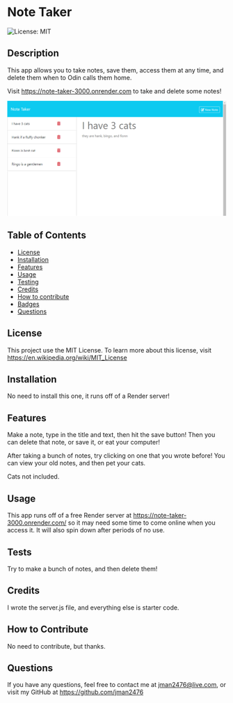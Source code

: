 # Note Taker

  ![License: MIT](https://img.shields.io/badge/License-MIT-yellow.svg)
  ## Description
  This app allows you to take notes, save them, access them at any time, and delete them when to Odin calls them home.

Visit https://note-taker-3000.onrender.com to take and delete some notes!
  
  ![Screenshot of the Note Taker application](./assets/screenshot.png)

  ## Table of Contents
  
  - [License](#license)
  - [Installation](#installation)
  - [Features](#features)
  - [Usage](#usage)
  - [Testing](#tests)
  - [Credits](#credits)
  - [How to contribute](#contributions)
  - [Badges](#badges)
  - [Questions](#questions)
  
  <a id='license'></a>
  ## License
  This project use the MIT License. To learn more about this license, visit https://en.wikipedia.org/wiki/MIT_License

  <a id='installation'></a>
  ## Installation
  No need to install this one, it runs off of a Render server!
  
  <a id='features'></a>
  ## Features
  Make a note, type in the title and text, then hit the save button! Then you can delete that note, or save it, or eat your computer!

After taking a bunch of notes, try clicking on one that you wrote before! You can view your old notes, and then pet your cats.

Cats not included.

  <a id='usage'></a>
  ## Usage
  This app runs off of a free Render server at https://note-taker-3000.onrender.com/ so it may need some time to come online when you access it. It will also spin down after periods of no use.


  <a id='tests'></a>
  ## Tests
  Try to make a bunch of notes, and then delete them!

  <a id='credits'></a>
  ## Credits
  I wrote the server.js file, and everything else is starter code.
  
  <a id='contributions'></a>
  ## How to Contribute
  No need to contribute, but thanks.
 
  <a id='questions'></a>
  ## Questions

  If you have any questions, feel free to contact me at jman2476@live.com,
  or visit my GitHub at https://github.com/jman2476


